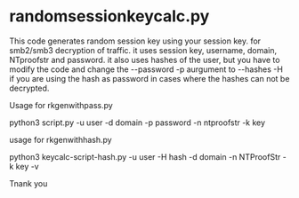 # randomsessionkeycalc.py
This code generates random session key using your session key.
for smb2/smb3 decryption of traffic. it uses session key, username, domain, NTproofstr and password.
it also uses hashes of the user, but you have to modify the code and change the --password -p aurgument to --hashes -H if you are using the hash as password in cases where the hashes can not be decrypted.

Usage for rkgenwithpass.py

python3 script.py -u user -d domain -p password -n ntproofstr -k key

usage for rkgenwithhash.py

python3 keycalc-script-hash.py -u user -H hash -d domain -n NTProofStr -k key -v

Tnank you
